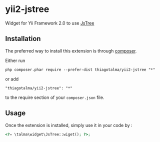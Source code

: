 yii2-jstree
===========
Widget for Yii Framework 2.0 to use [JsTree](http://www.jstree.com)

Installation
------------

The preferred way to install this extension is through [composer](http://getcomposer.org/download/).

Either run

```
php composer.phar require --prefer-dist thiagotalma/yii2-jstree "*"
```

or add

```
"thiagotalma/yii2-jstree": "*"
```

to the require section of your `composer.json` file.


Usage
-----

Once the extension is installed, simply use it in your code by :

```php
<?= \talma\widget\JsTree::wiget(); ?>;
```